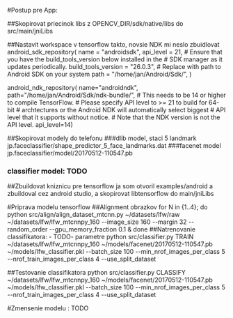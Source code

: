 #Postup pre App:

##Skopirovat priecinok libs z OPENCV_DIR/sdk/native/libs do src/main/jniLibs

##Nastavit workspace v tensorflow takto, novsie NDK mi neslo zbuidlovat
android_sdk_repository(
    name = "androidsdk",
    api_level = 21,
    # Ensure that you have the build_tools_version below installed in the
    # SDK manager as it updates periodically.
    build_tools_version = "26.0.3",
    # Replace with path to Android SDK on your system
    path = "/home/jan/Android/Sdk/",
)

android_ndk_repository(
    name="androidndk",
    path="/home/jan/Android/Sdk/ndk-bundle/",
    # This needs to be 14 or higher to compile TensorFlow.
    # Please specify API level to >= 21 to build for 64-bit
    # archtectures or the Android NDK will automatically select biggest
    # API level that it supports without notice.
    # Note that the NDK version is not the API level.
    api_level=14)
    
    
##Skopirovat modely do telefonu
###dlib model, staci 5 landmark
jp.faceclassifier/shape_predictor_5_face_landmarks.dat
###facenet model
jp.faceclassifier/model/20170512-110547.pb
### classifier model: TODO
    
    
##Zbuildovat kniznicu pre tensorflow 
ja som otvoril examples/android a zbuildoval cez android studio, a skopirovat libtensorflow do main/jniLibs


#Priprava modelu tensorflow
##Alignment obrazkov
for N in {1..4}; do python src/align/align_dataset_mtcnn.py ~/datasets/lfw/raw ~/datasets/lfw/lfw_mtcnnpy_160 --image_size 160 --margin 32 --random_order --gpu_memory_fraction 0.1 & done
##Natrenovanie classifikatora:  - TODO- parametre
python src/classifier.py TRAIN ~/datasets/lfw/lfw_mtcnnpy_160 ~/models/facenet/20170512-110547.pb  ~/models/lfw_classifier.pkl --batch_size 100 --min_nrof_images_per_class 5 --nrof_train_images_per_class 4 --use_split_dataset

##Testovanie classifikatora
python src/classifier.py CLASSIFY ~/datasets/lfw/lfw_mtcnnpy_160 ~/models/facenet/20170512-110547.pb  ~/models/lfw_classifier.pkl --batch_size 100 --min_nrof_images_per_class 5 --nrof_train_images_per_class 4 --use_split_dataset

#Zmensenie modelu : TODO
